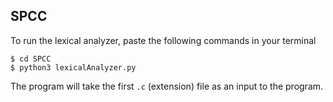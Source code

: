 ## SPCC


To run the lexical analyzer, paste the following commands in your terminal
```
$ cd SPCC
$ python3 lexicalAnalyzer.py
```

The program will take the first `.c` (extension) file as an input to the program.
